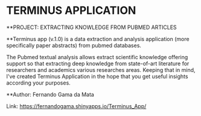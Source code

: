 # TERMINUS APPLICATION

**PROJECT: EXTRACTING KNOWLEDGE FROM PUBMED ARTICLES


**Terminus app (v.1.0) is a data extraction and analysis application (more specifically paper abstracts) from pubmed databases. 


The Pubmed textual analysis allows extract scientific knowledge offering support so that extracting deep knowledge 
from state-of-art literature for researchers and academics various researches areas. Keeping that in mind, 
I've created Terminus Application in the hope that you get useful insights according your purposes. 


**Author: Fernando Gama da Mata

Link: https://fernandogama.shinyapps.io/Terminus_App/
